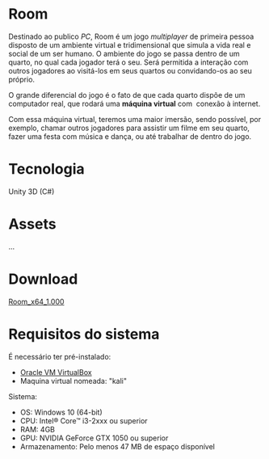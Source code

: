 
Room
=====================

Destinado ao publico _PC_, Room é um jogo _multiplayer_ de primeira pessoa disposto de um ambiente virtual e tridimensional que simula a vida real e social de um ser humano. O ambiente do jogo se passa dentro de um quarto, no qual cada jogador terá o seu. Será permitida a interação com outros jogadores ao visitá-los em seus quartos ou convidando-os ao seu próprio.   

O grande diferencial do jogo é o fato de que cada quarto dispõe de um computador real, que rodará uma **máquina virtual** com  conexão à internet. 

Com essa máquina virtual, teremos uma maior imersão, sendo possível, por exemplo, chamar outros jogadores para assistir um filme em seu quarto, fazer uma festa com música e dança, ou até trabalhar de dentro do jogo.

  
Tecnologia
=====================

Unity 3D (C#)

Assets
=====================
...

Download
=====================

[Room_x64_1.000](https://henriporto.itch.io/room)


Requisitos do sistema
=====================

É necessário ter pré-instalado:

*   [Oracle VM VirtualBox](https://www.virtualbox.org/wiki/Downloads)
*   Maquina virtual nomeada: "kali"

Sistema:

* OS: Windows 10 (64-bit)
* CPU: Intel® Core™ i3-2xxx ou superior
* RAM: 4GB
* GPU: NVIDIA GeForce GTX 1050 [](https://www.intel.com.br/content/www/br/pt/gaming/gaming-desktops.html)ou superior
* Armazenamento: Pelo menos 47 MB de espaço disponível
